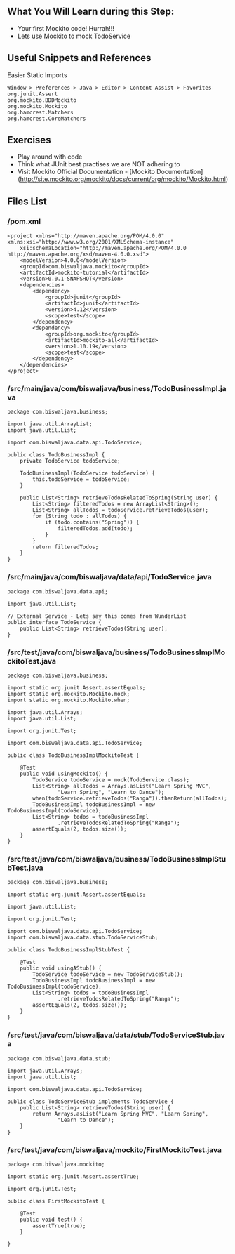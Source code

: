 ## What You Will Learn during this Step:
- Your first Mockito code! Hurrah!!!
- Lets use Mockito to mock TodoService

## Useful Snippets and References
Easier Static Imports
```
Window > Preferences > Java > Editor > Content Assist > Favorites
org.junit.Assert
org.mockito.BDDMockito
org.mockito.Mockito
org.hamcrest.Matchers
org.hamcrest.CoreMatchers
```
## Exercises
- Play around with code
- Think what JUnit best practises we are NOT adhering to
- Visit Mockito Official Documentation - [Mockito Documentation] (http://site.mockito.org/mockito/docs/current/org/mockito/Mockito.html)

## Files List
### /pom.xml
```
<project xmlns="http://maven.apache.org/POM/4.0.0" xmlns:xsi="http://www.w3.org/2001/XMLSchema-instance"
	xsi:schemaLocation="http://maven.apache.org/POM/4.0.0 http://maven.apache.org/xsd/maven-4.0.0.xsd">
	<modelVersion>4.0.0</modelVersion>
	<groupId>com.biswaljava.mockito</groupId>
	<artifactId>mockito-tutorial</artifactId>
	<version>0.0.1-SNAPSHOT</version>
	<dependencies>
		<dependency>
			<groupId>junit</groupId>
			<artifactId>junit</artifactId>
			<version>4.12</version>
			<scope>test</scope>
		</dependency>
		<dependency>
			<groupId>org.mockito</groupId>
			<artifactId>mockito-all</artifactId>
			<version>1.10.19</version>
			<scope>test</scope>
		</dependency>
	</dependencies>
</project>
```
### /src/main/java/com/biswaljava/business/TodoBusinessImpl.java
```
package com.biswaljava.business;

import java.util.ArrayList;
import java.util.List;

import com.biswaljava.data.api.TodoService;

public class TodoBusinessImpl {
	private TodoService todoService;

	TodoBusinessImpl(TodoService todoService) {
		this.todoService = todoService;
	}

	public List<String> retrieveTodosRelatedToSpring(String user) {
		List<String> filteredTodos = new ArrayList<String>();
		List<String> allTodos = todoService.retrieveTodos(user);
		for (String todo : allTodos) {
			if (todo.contains("Spring")) {
				filteredTodos.add(todo);
			}
		}
		return filteredTodos;
	}
}
```
### /src/main/java/com/biswaljava/data/api/TodoService.java
```
package com.biswaljava.data.api;

import java.util.List;

// External Service - Lets say this comes from WunderList
public interface TodoService {
	public List<String> retrieveTodos(String user);
}
```
### /src/test/java/com/biswaljava/business/TodoBusinessImplMockitoTest.java
```
package com.biswaljava.business;

import static org.junit.Assert.assertEquals;
import static org.mockito.Mockito.mock;
import static org.mockito.Mockito.when;

import java.util.Arrays;
import java.util.List;

import org.junit.Test;

import com.biswaljava.data.api.TodoService;

public class TodoBusinessImplMockitoTest {

	@Test
	public void usingMockito() {
		TodoService todoService = mock(TodoService.class);
		List<String> allTodos = Arrays.asList("Learn Spring MVC",
				"Learn Spring", "Learn to Dance");
		when(todoService.retrieveTodos("Ranga")).thenReturn(allTodos);
		TodoBusinessImpl todoBusinessImpl = new TodoBusinessImpl(todoService);
		List<String> todos = todoBusinessImpl
				.retrieveTodosRelatedToSpring("Ranga");
		assertEquals(2, todos.size());
	}
}
```
### /src/test/java/com/biswaljava/business/TodoBusinessImplStubTest.java
```
package com.biswaljava.business;

import static org.junit.Assert.assertEquals;

import java.util.List;

import org.junit.Test;

import com.biswaljava.data.api.TodoService;
import com.biswaljava.data.stub.TodoServiceStub;

public class TodoBusinessImplStubTest {

	@Test
	public void usingAStub() {
		TodoService todoService = new TodoServiceStub();
		TodoBusinessImpl todoBusinessImpl = new TodoBusinessImpl(todoService);
		List<String> todos = todoBusinessImpl
				.retrieveTodosRelatedToSpring("Ranga");
		assertEquals(2, todos.size());
	}
}
```
### /src/test/java/com/biswaljava/data/stub/TodoServiceStub.java
```
package com.biswaljava.data.stub;

import java.util.Arrays;
import java.util.List;

import com.biswaljava.data.api.TodoService;

public class TodoServiceStub implements TodoService {
	public List<String> retrieveTodos(String user) {
		return Arrays.asList("Learn Spring MVC", "Learn Spring",
				"Learn to Dance");
	}
}
```
### /src/test/java/com/biswaljava/mockito/FirstMockitoTest.java
```
package com.biswaljava.mockito;

import static org.junit.Assert.assertTrue;

import org.junit.Test;

public class FirstMockitoTest {

	@Test
	public void test() {
		assertTrue(true);
	}

}
```
